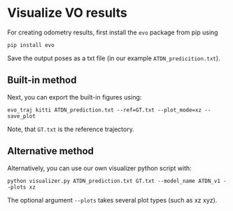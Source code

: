 # Visualize VO results
For creating odometry results, first install the `evo` package from pip using

`pip install evo`

Save the output poses as a txt file (in our example `ATDN_predicition.txt`).

## Built-in method
Next, you can export the built-in figures using:

`evo_traj kitti ATDN_prediction.txt --ref=GT.txt --plot_mode=xz --save_plot`

Note, that `GT.txt` is the reference trajectory.

## Alternative method
Alternatively, you can use our own visualizer python script with:

`python visualizer.py ATDN_prediction.txt GT.txt --model_name ATDN_v1 --plots xz`

The optional argument `--plots` takes several plot types (such as xz xyz). 